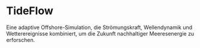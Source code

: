 # TideFlow
Eine adaptive Offshore-Simulation, die Strömungskraft, Wellendynamik und Wetterereignisse kombiniert, um die Zukunft nachhaltiger Meeresenergie zu erforschen.
